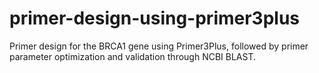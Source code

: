 # primer-design-using-primer3plus
Primer design for the BRCA1 gene using Primer3Plus, followed by primer parameter optimization and validation through NCBI BLAST.
